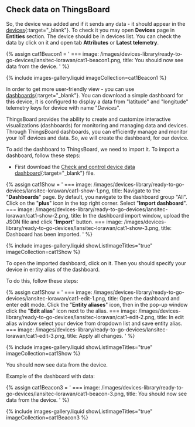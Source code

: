 ## Check data on ThingsBoard

So, the device was added and if it sends any data - it should appear in the [devices](/docs/{{docsPrefix}}user-guide/ui/devices/){:target="_blank"}.
To check it you may open **Devices** page in **Entities** section. The device should be in devices list. You can check the data by click on it and open tab **Attributes** or **Latest telemetry**.

{% assign cat1Beacon1 = '
    ===
        image: /images/devices-library/ready-to-go-devices/lansitec-lorawan/cat1-beacon1.png,
        title: You should now see data from the device.
'
%}

{% include images-gallery.liquid imageCollection=cat1Beacon1 %}

In order to get more user-friendly view - you can use [dashboards](/docs/{{docsPrefix}}user-guide/dashboards){:target="_blank"}.
You can download a simple dashboard for this device, it is configured to display a data from "latitude" and "longitude" telemetry keys for device with name "*Devices*".

ThingsBoard provides the ability to create and customize interactive visualizations (dashboards) for monitoring and managing data and devices.
Through ThingsBoard dashboards, you can efficiently manage and monitor your IoT devices and data. So, we will create the dashboard, for our device.

To add the dashboard to ThingsBoard, we need to import it. To import a dashboard, follow these steps:

- First download the [Check and control device data dashboard](/docs/devices-library/resources/dashboards/lansitec-lorawan/cat1_check_and_control_device_data_dashboard.json){:target="_blank"} file.

{% assign cat1Show = '
    ===
        image: /images/devices-library/ready-to-go-devices/lansitec-lorawan/cat1-show-1.png,
        title: Navigate to the "**Dashboards**" page. By default, you navigate to the dashboard group "All". Click on the "**plus**" icon in the top right corner. Select "**Import dashboard**".
    ===
        image: /images/devices-library/ready-to-go-devices/lansitec-lorawan/cat1-show-2.png,
        title: In the dashboard import window, upload the JSON file and click "**Import**" button.
    ===
        image: /images/devices-library/ready-to-go-devices/lansitec-lorawan/cat1-show-3.png,
        title: Dashboard has been imported.
'
%}

{% include images-gallery.liquid showListImageTitles="true" imageCollection=cat1Show %}

To open the imported dashboard, click on it. Then you should specify your device in entity alias of the dashboard.

To do this, follow these steps:

{% assign cat1Show = '
    ===
        image: /images/devices-library/ready-to-go-devices/lansitec-lorawan/cat1-edit-1.png,
        title: Open the dashboard and enter edit mode. Click the "**Entity aliases**" icon, then in the pop-up window click the "**Edit alias**" icon next to the alias.
    ===
        image: /images/devices-library/ready-to-go-devices/lansitec-lorawan/cat1-edit-2.png,
        title: In edit alias window select your device from dropdown list and save entity alias.
    ===
        image: /images/devices-library/ready-to-go-devices/lansitec-lorawan/cat1-edit-3.png,
        title: Apply all changes.
'
%}

{% include images-gallery.liquid showListImageTitles="true" imageCollection=cat1Show %}

You should now see data from the device.

Example of the dashboard with data:

{% assign cat1Beacon3 = '
    ===
        image: /images/devices-library/ready-to-go-devices/lansitec-lorawan/cat1-beacon-3.png,
        title: You should now see data from the device.
'
%}

{% include images-gallery.liquid showListImageTitles="true" imageCollection=cat1Beacon3 %}